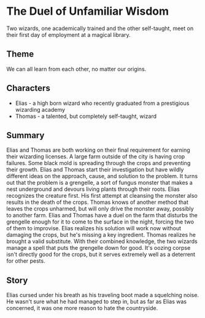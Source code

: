 # The Duel of Unfamiliar Wisdom
Two wizards, one academically trained and the other self-taught, meet on their first day of employment at a magical library.

## Theme
We can all learn from each other, no matter our origins.

## Characters
* Elias - a high born wizard who recently graduated from a prestigious wizarding academy
* Thomas - a talented, but completely self-taught, wizard

## Summary
Elias and Thomas are both working on their final requirement for earning their wizarding licenses. A large farm outside of the city is having crop failures. Some black mold is spreading through the crops and preventing their growth. Elias and Thomas start their investigation but have wildly different ideas on the approach, cause, and solution to the problem. It turns out that the problem is a grengelle, a sort of fungus monster that makes a nest underground and devours living plants through their roots. Elias recognizes the creature first. His first attempt at cleansing the monster also results in the death of the crops. Thomas knows of another method that leaves the crops unharmed, but will only drive the monster away, possibly to another farm. Elias and Thomas have a duel on the farm that disturbs the grengelle enough for it to come to the surface in the night, forcing the two of them to improvise. Elias realizes his solution will work now without damaging the crops, but he's missing a key ingredient. Thomas realizes he brought a valid substitute. With their combined knowledge, the two wizards manage a spell that puts the grengelle down for good. It's oozing corpse isn't directly good for the crops, but it serves extremely well as a deterrent for other pests.

## Story
Elias cursed under his breath as his traveling boot made a squelching noise. He wasn't sure what he had managed to step in, but as far as Elias was concerned, it was one more reason to hate the countryside.